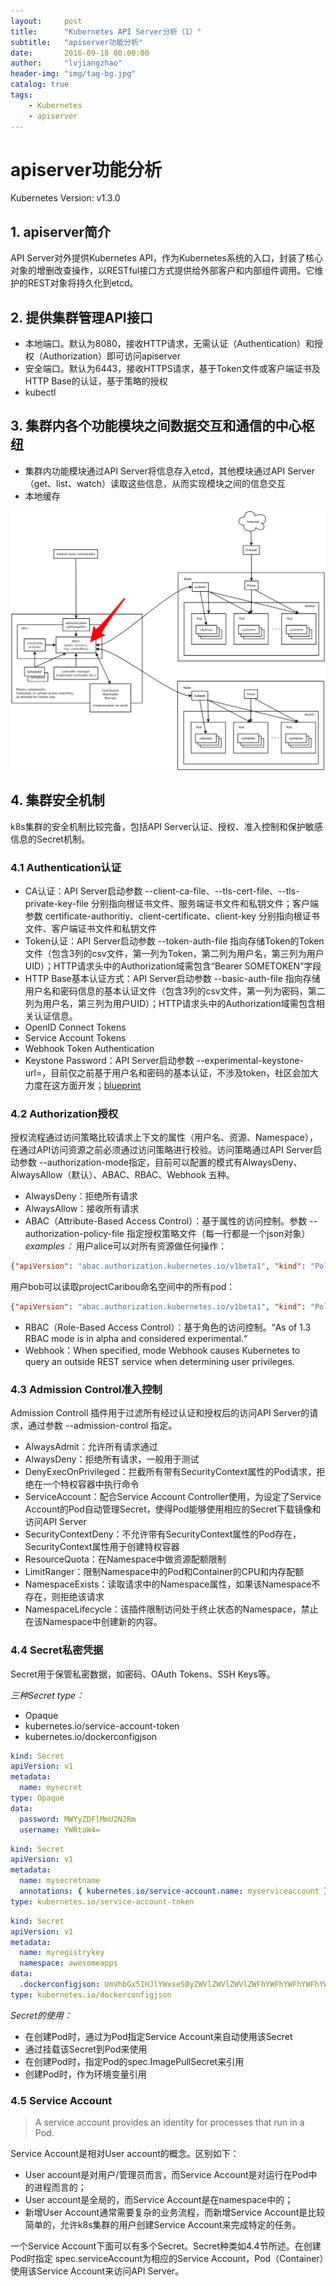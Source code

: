 ```yaml
---
layout:     post
title:      "Kubernetes API Server分析（1）"
subtitle:   "apiserver功能分析"
date:       2016-09-18 00:00:00
author:     "lvjiangzhao"
header-img: "img/tag-bg.jpg"
catalog: true
tags:
    - Kubernetes
    - apiserver
---
```


# apiserver功能分析
Kubernetes Version: v1.3.0

## 1. apiserver简介
API Server对外提供Kubernetes API，作为Kubernetes系统的入口，封装了核心对象的增删改查操作，以RESTful接口方式提供给外部客户和内部组件调用。它维护的REST对象将持久化到etcd。

## 2. 提供集群管理API接口
- 本地端口。默认为8080，接收HTTP请求，无需认证（Authentication）和授权（Authorization）即可访问apiserver
- 安全端口。默认为6443，接收HTTPS请求，基于Token文件或客户端证书及HTTP Base的认证，基于策略的授权
- kubectl

## 3. 集群内各个功能模块之间数据交互和通信的中心枢纽
- 集群内功能模块通过API Server将信息存入etcd，其他模块通过API Server（get、list、watch）读取这些信息，从而实现模块之间的信息交互
- 本地缓存

![](img/2016-09-18-kube-apiserver/architecture.png)

## 4. 集群安全机制
k8s集群的安全机制比较完备，包括API Server认证、授权、准入控制和保护敏感信息的Secret机制。
### 4.1 Authentication认证
- CA认证：API Server启动参数 --client-ca-file、--tls-cert-file、--tls-private-key-file 分别指向根证书文件、服务端证书文件和私钥文件；客户端参数 certificate-authoritiy、client-certificate、client-key 分别指向根证书文件、客户端证书文件和私钥文件
- Token认证：API Server启动参数 --token-auth-file 指向存储Token的Token文件（包含3列的csv文件，第一列为Token，第二列为用户名，第三列为用户UID）；HTTP请求头中的Authorization域需包含“Bearer SOMETOKEN”字段
- HTTP Base基本认证方式：API Server启动参数 --basic-auth-file 指向存储用户名和密码信息的基本认证文件（包含3列的csv文件，第一列为密码，第二列为用户名，第三列为用户UID）；HTTP请求头中的Authorization域需包含相关认证信息。
- OpenID Connect Tokens
- Service Account Tokens
- Webhook Token Authentication
- Keystone Password：API Server启动参数 --experimental-keystone-url=<AuthURL>，目前仅之前基于用户名和密码的基本认证，不涉及token，社区会加大力度在这方面开发；[blueprint](https://github.com/kubernetes/kubernetes/issues/11626)

### 4.2 Authorization授权
授权流程通过访问策略比较请求上下文的属性（用户名、资源、Namespace），在通过API访问资源之前必须通过访问策略进行校验。访问策略通过API Server启动参数 --authorization-mode指定，目前可以配置的模式有AlwaysDeny、AlwaysAllow（默认）、ABAC、RBAC、Webhook 五种。
- AlwaysDeny：拒绝所有请求
- AlwaysAllow：接收所有请求
- ABAC（Attribute-Based Access Control）：基于属性的访问控制。参数 --authorization-policy-file 指定授权策略文件（每一行都是一个json对象）
  *examples：*
  用户alice可以对所有资源做任何操作：
```json
{"apiVersion": "abac.authorization.kubernetes.io/v1beta1", "kind": "Policy", "spec": {"user": "alice", "namespace": "*", "resource": "*", "apiGroup": "*"}}
```
  用户bob可以读取projectCaribou命名空间中的所有pod：
```json
{"apiVersion": "abac.authorization.kubernetes.io/v1beta1", "kind": "Policy", "spec": {"user": "bob", "namespace": "projectCaribou", "resource": "pods", "readonly": true}}
```

- RBAC（Role-Based Access Control）：基于角色的访问控制。“As of 1.3 RBAC mode is in alpha and considered experimental.“
- Webhook：When specified, mode Webhook causes Kubernetes to query an outside REST service when determining user privileges.

### 4.3 Admission Control准入控制
Admission Controll 插件用于过滤所有经过认证和授权后的访问API Server的请求，通过参数 --admission-control 指定。
- AlwaysAdmit：允许所有请求通过
- AlwaysDeny：拒绝所有请求，一般用于测试
- DenyExecOnPrivileged：拦截所有带有SecurityContext属性的Pod请求，拒绝在一个特权容器中执行命令
- ServiceAccount：配合Service Account Controller使用，为设定了Service Account的Pod自动管理Secret，使得Pod能够使用相应的Secret下载镜像和访问API Server
- SecurityContextDeny：不允许带有SecurityContext属性的Pod存在，SecurityContext属性用于创建特权容器
- ResourceQuota：在Namespace中做资源配额限制
- LimitRanger：限制Namespace中的Pod和Container的CPU和内存配额
- NamespaceExists：读取请求中的Namespace属性，如果该Namespace不存在，则拒绝该请求
- NamespaceLifecycle：该插件限制访问处于终止状态的Namespace，禁止在该Namespace中创建新的内容。

### 4.4 Secret私密凭据
Secret用于保管私密数据，如密码、OAuth Tokens、SSH Keys等。

*三种Secret type：*
- Opaque
- kubernetes.io/service-account-token
- kubernetes.io/dockerconfigjson

```yaml
kind: Secret
apiVersion: v1
metadata:
  name: mysecret
type: Opaque
data:
  password: MWYyZDFlMmU2N2Rm
  username: YWRtaW4=
```

```yaml
kind: Secret
apiVersion: v1
metadata:
  name: mysecretname
  annotations: { kubernetes.io/service-account.name: myserviceaccount }
type: kubernetes.io/service-account-token
```

```yaml
kind: Secret
apiVersion: v1
metadata:
  name: myregistrykey
  namespace: awesomeapps
data:
  .dockerconfigjson: UmVhbGx5IHJlYWxseSByZWVlZWVlZWVlZWFhYWFhYWFhYWFhYWFhYWFhYWFhYWFhYWFhYWxsbGxsbGxsbGxsbGxsbGxsbGxsbGxsbGxsbGxsbGx5eXl5eXl5eXl5eXl5eXl5eXl5eSBsbGxsbGxsbGxsbGxsbG9vb29vb29vb29vb29vb29vb29vb29vb29vb25ubm5ubm5ubm5ubm5ubm5ubm5ubm5ubmdnZ2dnZ2dnZ2dnZ2dnZ2dnZ2cgYXV0aCBrZXlzCg==
type: kubernetes.io/dockerconfigjson
```

*Secret的使用：*
- 在创建Pod时，通过为Pod指定Service Account来自动使用该Secret
- 通过挂载该Secret到Pod来使用
- 在创建Pod时，指定Pod的spec.ImagePullSecret来引用
- 创建Pod时，作为环境变量引用

### 4.5 Service Account
> A service account provides an identity for processes that run in a Pod.

Service Account是相对User account的概念。区别如下：
- User account是对用户/管理员而言，而Service Account是对运行在Pod中的进程而言的；
- User account是全局的，而Service Account是在namespace中的；
- 新增User Account通常需要复杂的业务流程，而新增Service Account是比较简单的，允许k8s集群的用户创建Service Account来完成特定的任务。

一个Service Account下面可以有多个Secret。Secret种类如4.4节所述。在创建Pod时指定 spec.serviceAccount为相应的Service Account，Pod（Container）使用该Service Account来访问API Server。
